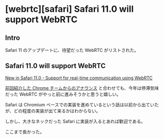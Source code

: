 # [webrtc][safari] Safari 11.0 will support WebRTC

## Intro

Safari 11 のアップデートに、待望だった WebRTC がリストされた。


## Safari 11.0 will support WebRTC

[New in Safari 11.0 - Support for real-time communication using WebRTC](https://developer.apple.com/library/content/releasenotes/General/WhatsNewInSafari/Safari_11_0/Safari_11_0.html#//apple_ref/doc/uid/TP40014305-CH13-SW7)

[前回紹介した Chrome チームからのアナウンス](https://blog.jxck.io/entries/2017-05-22/webrtc-loadmap.html) と合わせても、今年は停滞気味だった WebRTC がやっと前に進みそうかと思うと嬉しい。

Safari は Chromium ベースでの実装を進めているという話は以前から出ていたが、どの程度の実装が出て来るかはわからない。

しかし、大きなネックだった Safari に実装が入るとあれば歓迎である。

ここまで長かった。
